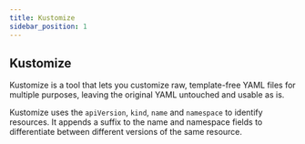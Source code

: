 ```yaml
---
title: Kustomize
sidebar_position: 1
---
```


## Kustomize

Kustomize is a tool that lets you customize raw, template-free YAML files for multiple purposes, leaving the original YAML untouched and usable as is.



Kustomize uses the `apiVersion`, `kind`, `name` and `namespace` to identify resources. It appends a suffix to the name and namespace fields to differentiate between different versions of the same resource.


